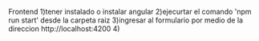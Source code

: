 Frontend
1)tener instalado o instalar angular
2)ejecurtar el comando 'npm run start' desde la carpeta raiz
3)ingresar al formulario por medio de la direccion http://localhost:4200
4)